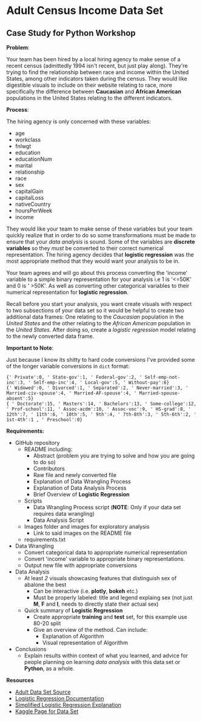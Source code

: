 # Adult Census Income Data Set
## Case Study for Python Workshop

**Problem**: 

Your team has been hired by a local hiring agency to make sense of a recent census (admittedly 1994 isn't recent, but just play along). They're trying to find the relationship between race and income within the United States, among other indicators taken during the census. They would like digestible visuals to include on their website relating to race, more specifically the difference between **Caucasian** and **African American** populations in the United States relating to the different indicators. 

**Process**: 

The hiring agency is only concerned with these variables:

+ age
+ workclass
+ fnlwgt
+ education
+ educationNum
+ marital
+ relationship
+ race
+ sex
+ capitalGain
+ capitalLoss
+ nativeCountry
+ hoursPerWeek
+ income

They would like your team to make sense of these variables but your team quickly realize that in order to do so some transformations must be made to ensure that your *data analysis* is sound. Some of the variables are **discrete variables** so they *must* be converted to their correct numerical representation. The hiring agency decides that **logistic regression** was the most appropriate method that they would want your analysis to be in.

Your team agrees and will go about this process converting the 'income' variable to a simple binary representation for your analysis i.e 1 is '<=50K' and 0 is ' >50K'. As well as converting other categorical variables to their numerical representation for **logistic regression**.  

Recall before you start your analysis, you want create visuals with respect to two subsections of your data set so it would be helpful to create two additional data frames: One relating to the *Caucasian* population in the *United States* and the other relating to the *African American* population in the *United States*. After doing so, create a *logistic regression* model relating to the newly converted data frame. 

**Important to Note**:

Just because I know its shitty to hard code conversions I've provided some of the longer variable conversions in `dict` format:

	{' Private':0, ' State-gov':1, ' Federal-gov':2, ' Self-emp-not-inc':3, ' Self-emp-inc':4, ' Local-gov':5, ' Without-pay':6}
	{' Widowed':0, ' Divorced':1, ' Separated':2, ' Never-married':3, ' Married-civ-spouse':4, ' Married-AF-spouse':4, ' Married-spouse-absent':5} 
	{ ' Doctorate':15, ' Masters':14, ' Bachelors':13, ' Some-college':12, ' Prof-school':11, ' Assoc-acdm':10, ' Assoc-voc':9, ' HS-grad':8, ' 12th':7, ' 11th':6, ' 10th':5, ' 9th':4, ' 7th-8th':3, ' 5th-6th':2, ' 1st-4th':1 , ' Preschool':0}


**Requirements:**
+ GitHub repository
	+ README including:
		+ Abstract (problem you are trying to solve and how you are going to do so)
		+ Contributors
		+ Raw file and newly converted file
		+ Explanation of Data Wrangling Process
		+ Explanation of Data Analysis Process
		+ Brief Overview of **Logistic Regression**
	+ Scripts
		+ Data Wrangling Process script (**NOTE**: Only if your data set requires data wrangling)
		+ Data Analysis Script
	+ Images folder and images for exploratory analysis
		+ Link to said images on the README file
	+ requirements.txt
+ Data Wrangling
	+ Convert categorical data to appropriate numerical representation
	+ Convert 'income' variable to appropriate binary representations.
	+ Output new file with appropriate conversions
+ Data Analysis
	+ At least *2* visuals showcasing features that distinguish sex of abalone the best
		+ Can be interactive (i.e. **plotly**, **bokeh** etc.) 
		+ Must be properly labeled: title and legend explaing sex (not just **M**, **F** and **I**, needs to directly state their actual sex)
	+ Quick summary of **Logistic Regression**
	 	+ Create appropriate **training** and **test** set, for this example use 80-20 split
		+ Give an overview of the method. Can include:
			+ Explanation of Algorithm  
			+ Visual representation of Algorithm
+ Conclusions
	+ Explain results within context of what you learned, and advice for people planning on learning *data analysis* with this data set or **Python**, as a whole.

**Resources**
+ [Adult Data Set Source](https://archive.ics.uci.edu/ml/datasets/Adult)
+ [Logistic Regression Documentation](http://scikit-learn.org/stable/modules/generated/sklearn.linear_model.LogisticRegression.html)
+ [Simplified Logistic Regression Explanation](https://codesachin.wordpress.com/2015/08/16/logistic-regression-for-dummies/)
+ [Kaggle Page for Data Set](https://www.kaggle.com/uciml/adult-census-income)
